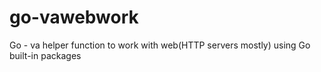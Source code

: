 # go-vawebwork
Go - va helper function to work with web(HTTP servers mostly) using Go built-in packages
